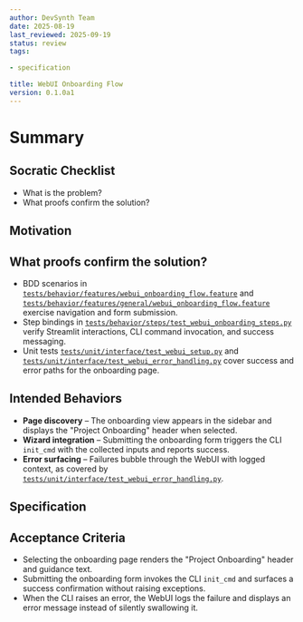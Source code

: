 ```yaml
---
author: DevSynth Team
date: 2025-08-19
last_reviewed: 2025-09-19
status: review
tags:

- specification

title: WebUI Onboarding Flow
version: 0.1.0a1
---
```


<!--
Required metadata fields:
- author: document author
- date: creation date
- last_reviewed: last review date
- status: draft | review | published
- tags: search keywords
- title: short descriptive name
- version: specification version
-->

# Summary

## Socratic Checklist
- What is the problem?
- What proofs confirm the solution?

## Motivation

## What proofs confirm the solution?

- BDD scenarios in [`tests/behavior/features/webui_onboarding_flow.feature`](../../tests/behavior/features/webui_onboarding_flow.feature) and [`tests/behavior/features/general/webui_onboarding_flow.feature`](../../tests/behavior/features/general/webui_onboarding_flow.feature) exercise navigation and form submission.
- Step bindings in [`tests/behavior/steps/test_webui_onboarding_steps.py`](../../tests/behavior/steps/test_webui_onboarding_steps.py) verify Streamlit interactions, CLI command invocation, and success messaging.
- Unit tests [`tests/unit/interface/test_webui_setup.py`](../../tests/unit/interface/test_webui_setup.py) and [`tests/unit/interface/test_webui_error_handling.py`](../../tests/unit/interface/test_webui_error_handling.py) cover success and error paths for the onboarding page.

## Intended Behaviors

- **Page discovery** – The onboarding view appears in the sidebar and displays the "Project Onboarding" header when selected.
- **Wizard integration** – Submitting the onboarding form triggers the CLI `init_cmd` with the collected inputs and reports success.
- **Error surfacing** – Failures bubble through the WebUI with logged context, as covered by [`tests/unit/interface/test_webui_error_handling.py`](../../tests/unit/interface/test_webui_error_handling.py).


## Specification

## Acceptance Criteria

- Selecting the onboarding page renders the "Project Onboarding" header and guidance text.
- Submitting the onboarding form invokes the CLI `init_cmd` and surfaces a success confirmation without raising exceptions.
- When the CLI raises an error, the WebUI logs the failure and displays an error message instead of silently swallowing it.
